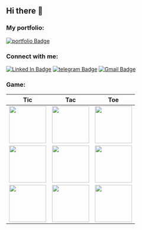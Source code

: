 ## Hi there 👋

### My portfolio:

[![portfolio Badge](https://img.shields.io/badge/PORTFOLIO-FDD11C?style=for-the-badge)](https://blackgolyb.github.io)

<!--
**blackgolyb/blackgolyb** is a ✨ _special_ ✨ repository because its `README.md` (this file) appears on your GitHub profile.

Here are some ideas to get you started:

- 🔭 I’m currently working on ...
- 🌱 I’m currently learning ...
- 👯 I’m looking to collaborate on ...
- 🤔 I’m looking for help with ...
- 💬 Ask me about ...
- 📫 How to reach me: ...
- 😄 Pronouns: ...
- ⚡ Fun fact: ...
-->

### Connect with me:

[![Linked In Badge](https://img.shields.io/badge/Linked_In-4085DE?style=for-the-badge&logo=LinkedIn&logoColor=fff)](https://www.linkedin.com/in/andrii-omelnitskyi-185193234/)
[![telegram Badge](https://img.shields.io/badge/Telegram-4085DE?style=for-the-badge&logo=telegram&logoColor=fff)](https://t.me/blackgolyb)
[![Gmail Badge](https://img.shields.io/badge/Gmail-4085DE?style=for-the-badge&logo=Gmail&logoColor=fff)](mailto:aomelnitsky@gmail.com)


### Game:

|Tic|Tac|Toe|
|-|-|-|
|<a href="https://tic_tac_toe_api.serveo.net/api/v1/gh/update_field/0?r=https://github.com/blackgolyb"><img src="https://tic_tac_toe_api.serveo.net/api/v1/gh/get_field/0" width="100"/></a>|<a href="https://tic_tac_toe_api.serveo.net/api/v1/gh/update_field/1?r=https://github.com/blackgolyb"><img src="https://tic_tac_toe_api.serveo.net/api/v1/gh/get_field/1" width="100"/></a>|<a href="https://tic_tac_toe_api.serveo.net/api/v1/gh/update_field/2?r=https://github.com/blackgolyb"><img src="https://tic_tac_toe_api.serveo.net/api/v1/gh/get_field/2" width="100"/></a>|
|<a href="https://tic_tac_toe_api.serveo.net/api/v1/gh/update_field/3?r=https://github.com/blackgolyb"><img src="https://tic_tac_toe_api.serveo.net/api/v1/gh/get_field/3" width="100"/></a>|<a href="https://tic_tac_toe_api.serveo.net/api/v1/gh/update_field/4?r=https://github.com/blackgolyb"><img src="https://tic_tac_toe_api.serveo.net/api/v1/gh/get_field/4" width="100"/></a>|<a href="https://tic_tac_toe_api.serveo.net/api/v1/gh/update_field/5?r=https://github.com/blackgolyb"><img src="https://tic_tac_toe_api.serveo.net/api/v1/gh/get_field/5" width="100"/></a>|
|<a href="https://tic_tac_toe_api.serveo.net/api/v1/gh/update_field/6?r=https://github.com/blackgolyb"><img src="https://tic_tac_toe_api.serveo.net/api/v1/gh/get_field/6" width="100"/></a>|<a href="https://tic_tac_toe_api.serveo.net/api/v1/gh/update_field/7?r=https://github.com/blackgolyb"><img src="https://tic_tac_toe_api.serveo.net/api/v1/gh/get_field/7" width="100"/></a>|<a href="https://tic_tac_toe_api.serveo.net/api/v1/gh/update_field/8?r=https://github.com/blackgolyb"><img src="https://tic_tac_toe_api.serveo.net/api/v1/gh/get_field/8" width="100"/></a>|
